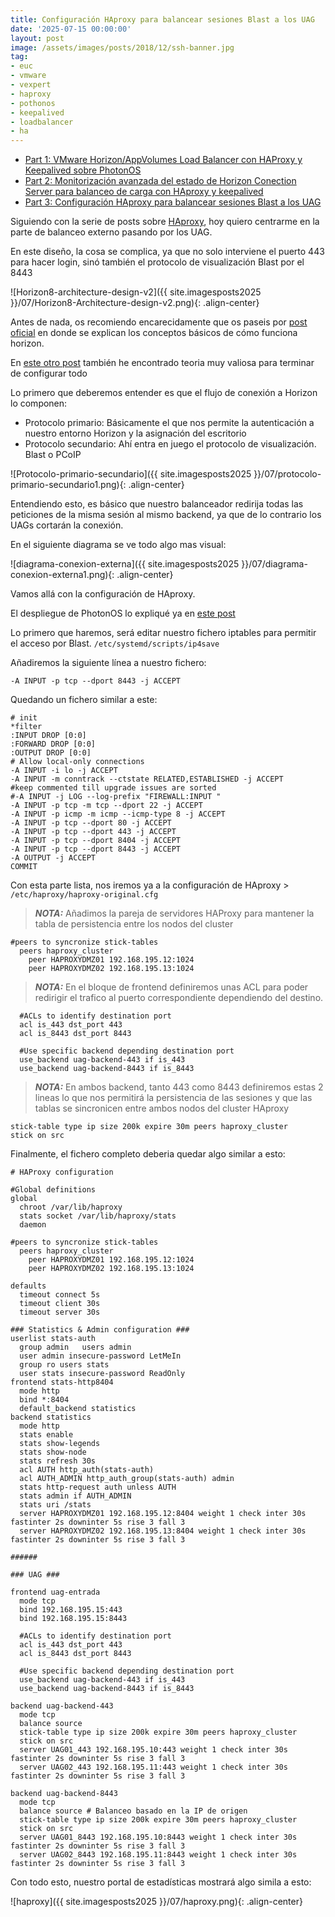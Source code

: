 ```yaml
---
title: Configuración HAproxy para balancear sesiones Blast a los UAG
date: '2025-07-15 00:00:00'
layout: post
image: /assets/images/posts/2018/12/ssh-banner.jpg
tag:
- euc
- vmware
- vexpert
- haproxy
- pothonos
- keepalived
- loadbalancer
- ha
---
```


- [Part 1: VMware Horizon/AppVolumes Load Balancer con HAProxy y Keepalived sobre PhotonOS](https://miquelmariano.github.io/2021/09/08/vmware-horizon-haproxy/)
- [Part 2: Monitorización avanzada del estado de Horizon Conection Server para balanceo de carga con HAproxy y keepalived](https://miquelmariano.github.io/2021/12/21/vmware-horizon-load-balancer-haproxy-avanzado/)
- [Part 3: Configuración HAproxy para balancear sesiones Blast a los UAG](https://miquelmariano.github.io/2025/07/15/haproxy-blast-uag/)

Siguiendo con la serie de posts sobre [HAproxy](https://miquelmariano.github.io/tag/#/haproxy), hoy quiero centrarme en la parte de balanceo externo pasando por los UAG.

En este diseño, la cosa se complica, ya que no solo interviene el puerto 443 para hacer login, sinó también el protocolo de visualización Blast por el 8443

![Horizon8-architecture-design-v2]({{ site.imagesposts2025 }}/07/Horizon8-Architecture-design-v2.png){: .align-center}

Antes de nada, os recomiendo encarecidamente que os paseis por [post oficial](https://techzone.omnissa.com/resource/understand-and-troubleshoot-horizon-connections#internal-connections) en donde se explican los conceptos básicos de cómo funciona horizon.

En [este otro post](https://thevirtualhorizon.com/2024/06/17/omnissa-horizon-load-balancing-overview/) también he encontrado teoria muy valiosa para terminar de configurar todo

Lo primero que deberemos entender es que el flujo de conexión a Horizon lo componen:

- Protocolo primario: Básicamente el que nos permite la autenticación a nuestro entorno Horizon y la asignación del escritorio
- Protocolo secundario: Ahí entra en juego el protocolo de visualización. Blast o PCoIP

![Protocolo-primario-secundario]({{ site.imagesposts2025 }}/07/protocolo-primario-secundario1.png){: .align-center}

Entendiendo esto, es básico que nuestro balanceador redirija todas las peticiones de la misma sesión al mismo backend, ya que de lo contrario los UAGs cortarán la conexión.

En el siguiente diagrama se ve todo algo mas visual:

![diagrama-conexion-externa]({{ site.imagesposts2025 }}/07/diagrama-conexion-externa1.png){: .align-center}

Vamos allá con la configuración de HAproxy.

El despliegue de PhotonOS lo expliqué ya en [este post](https://miquelmariano.github.io/2021/09/08/vmware-horizon-haproxy/)

Lo primero que haremos, será editar nuestro fichero iptables para permitir el acceso por Blast. `/etc/systemd/scripts/ip4save`

Añadiremos la siguiente línea a nuestro fichero:

```ssh
-A INPUT -p tcp --dport 8443 -j ACCEPT
```

Quedando un fichero similar a este:

```ssh
# init
*filter
:INPUT DROP [0:0]
:FORWARD DROP [0:0]
:OUTPUT DROP [0:0]
# Allow local-only connections
-A INPUT -i lo -j ACCEPT
-A INPUT -m conntrack --ctstate RELATED,ESTABLISHED -j ACCEPT
#keep commented till upgrade issues are sorted
#-A INPUT -j LOG --log-prefix "FIREWALL:INPUT "
-A INPUT -p tcp -m tcp --dport 22 -j ACCEPT
-A INPUT -p icmp -m icmp --icmp-type 8 -j ACCEPT
-A INPUT -p tcp --dport 80 -j ACCEPT
-A INPUT -p tcp --dport 443 -j ACCEPT
-A INPUT -p tcp --dport 8404 -j ACCEPT
-A INPUT -p tcp --dport 8443 -j ACCEPT
-A OUTPUT -j ACCEPT
COMMIT
```
Con esta parte lista, nos iremos ya a la configuración de HAproxy > `/etc/haproxy/haproxy-original.cfg`

> **_NOTA:_** Añadimos la pareja de servidores HAProxy para mantener la tabla de persistencia entre los nodos del cluster

```ssh
#peers to syncronize stick-tables
  peers haproxy_cluster
    peer HAPROXYDMZ01 192.168.195.12:1024
    peer HAPROXYDMZ02 192.168.195.13:1024
```

> **_NOTA:_** En el bloque de frontend definiremos unas ACL para poder redirigir el trafico al puerto correspondiente dependiendo del destino.

```ssh
  #ACLs to identify destination port
  acl is_443 dst_port 443
  acl is_8443 dst_port 8443

  #Use specific backend depending destination port
  use_backend uag-backend-443 if is_443
  use_backend uag-backend-8443 if is_8443
```

> **_NOTA:_** En ambos backend, tanto 443 como 8443 definiremos estas 2 lineas lo que nos permitirá la persistencia de las sesiones y que las tablas se sincronicen entre ambos nodos del cluster HAproxy

```ssh
stick-table type ip size 200k expire 30m peers haproxy_cluster 
stick on src 
```
Finalmente, el fichero completo deberia quedar algo similar a esto:

```ssh
# HAProxy configuration

#Global definitions
global
  chroot /var/lib/haproxy
  stats socket /var/lib/haproxy/stats
  daemon

#peers to syncronize stick-tables
  peers haproxy_cluster
    peer HAPROXYDMZ01 192.168.195.12:1024
    peer HAPROXYDMZ02 192.168.195.13:1024

defaults
  timeout connect 5s
  timeout client 30s
  timeout server 30s

### Statistics & Admin configuration ###
userlist stats-auth
  group admin   users admin
  user admin insecure-password LetMeIn
  group ro users stats
  user stats insecure-password ReadOnly
frontend stats-http8404
  mode http
  bind *:8404
  default_backend statistics
backend statistics
  mode http
  stats enable
  stats show-legends
  stats show-node
  stats refresh 30s
  acl AUTH http_auth(stats-auth)
  acl AUTH_ADMIN http_auth_group(stats-auth) admin
  stats http-request auth unless AUTH
  stats admin if AUTH_ADMIN
  stats uri /stats
  server HAPROXYDMZ01 192.168.195.12:8404 weight 1 check inter 30s fastinter 2s downinter 5s rise 3 fall 3
  server HAPROXYDMZ02 192.168.195.13:8404 weight 1 check inter 30s fastinter 2s downinter 5s rise 3 fall 3

######

### UAG ###

frontend uag-entrada
  mode tcp
  bind 192.168.195.15:443
  bind 192.168.195.15:8443

  #ACLs to identify destination port
  acl is_443 dst_port 443
  acl is_8443 dst_port 8443

  #Use specific backend depending destination port
  use_backend uag-backend-443 if is_443
  use_backend uag-backend-8443 if is_8443

backend uag-backend-443
  mode tcp
  balance source 
  stick-table type ip size 200k expire 30m peers haproxy_cluster 
  stick on src 
  server UAG01_443 192.168.195.10:443 weight 1 check inter 30s fastinter 2s downinter 5s rise 3 fall 3
  server UAG02_443 192.168.195.11:443 weight 1 check inter 30s fastinter 2s downinter 5s rise 3 fall 3

backend uag-backend-8443
  mode tcp
  balance source # Balanceo basado en la IP de origen
  stick-table type ip size 200k expire 30m peers haproxy_cluster 
  stick on src 
  server UAG01_8443 192.168.195.10:8443 weight 1 check inter 30s fastinter 2s downinter 5s rise 3 fall 3
  server UAG02_8443 192.168.195.11:8443 weight 1 check inter 30s fastinter 2s downinter 5s rise 3 fall 3
  ```

Con todo esto, nuestro portal de estadísticas mostrará algo simila a esto:


![haproxy]({{ site.imagesposts2025 }}/07/haproxy.png){: .align-center}


